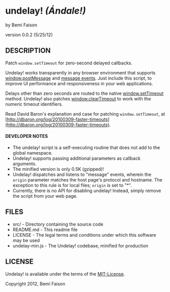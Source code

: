 # undelay! _(Ándale!)_
by Bemi Faison

version 0.0.2
(5/25/12)

## DESCRIPTION

Patch `window.setTimeout` for zero-second delayed callbacks.

Undelay! works transparently in any browser environment that supports [window.postMessage](https://developer.mozilla.org/en/DOM/window.postMessage) and [message events](http://help.dottoro.com/ljjqtjsj.php). Just include this script, to improve UI performance and responsiveness in your web applications.

Delays other than zero seconds are routed to the native [window.setTimeout](https://developer.mozilla.org/en/DOM/window.setTimeout) method. Undelay! also patches [window.clearTimeout](https://developer.mozilla.org/en/DOM/window.setTimeout) to work with the numeric timeout identifiers.

Read David Baron's explanation and case for patching `window.setTimeout`, at [http://dbaron.org/log/20100309-faster-timeouts](http://dbaron.org/log/20100309-faster-timeouts).


#### DEVELOPER NOTES

 - The undelay! script is a self-executing routine that does not add to the global namespace.
 - Undelay! supports passing additional parameters as callback arguments.
 - The minified version is only 0.5K (gzipped)!
 - Undelay! dispatches and listens to "message" events, wherein the `origin` parameter matches the host page's protocol and hostname. The exception to this rule is for local files; `origin` is set to "*".
 - Currently, there is no API for disabling undelay! Instead, simply remove the script from your web page.


## FILES

* src/ - Directory containing the source code
* README.md - This readme file
* LICENSE - The legal terms and conditions under which this software may be used
* undelay-min.js - The Undelay! codebase, minified for production

## LICENSE

Undelay! is available under the terms of the [MIT-License](http://en.wikipedia.org/wiki/MIT_License#License_terms).

Copyright 2012, Bemi Faison